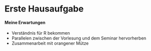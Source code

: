 Erste Hausaufgabe
================

#### Meine Erwartungen

  - Verständnis für R bekommen
  - Parallelen zwischen der Vorlesung und dem Seminar hervorherben
  - Zusammenarbeit mit orangener Mütze
